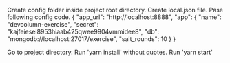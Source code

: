 Create config folder inside project root directory.
Create local.json file.
Pase following config code.
{
  "app_url": "http://localhost:8888",
  "app": {
    "name": "devcolumn-exercise",
    "secret": "kajfeiesei8953hiaab425qwee9904vmmidee8",
    "db": "mongodb://localhost:27017/exercise",
    "salt_rounds": 10
  }
}

Go to project directory.
Run 'yarn install' without quotes.
Run 'yarn start'
